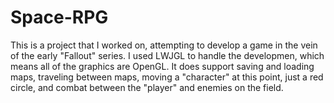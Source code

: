 # Space-RPG

This is a project that I worked on, attempting to develop a game in the vein of the early "Fallout" series. I used LWJGL to handle the developmen, which means 
all of the graphics are OpenGL. It does support saving and loading maps, traveling between maps, moving a "character" at this point, just a red circle, and combat
between the "player" and enemies on the field.
